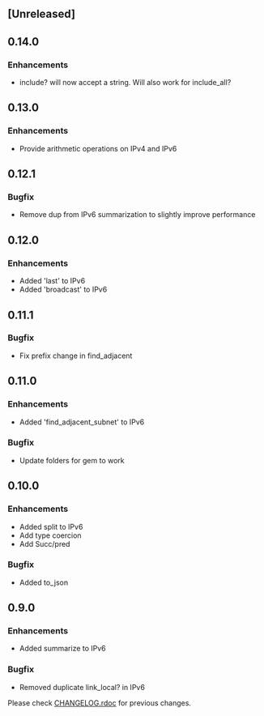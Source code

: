 ## [Unreleased]

## 0.14.0

### Enhancements
* include? will now accept a string. Will also work for include_all?

## 0.13.0

### Enhancements
* Provide arithmetic operations on IPv4 and IPv6

## 0.12.1

### Bugfix
* Remove dup from IPv6 summarization to slightly improve performance

## 0.12.0

### Enhancements
* Added 'last' to IPv6
* Added 'broadcast' to IPv6

## 0.11.1

### Bugfix
* Fix prefix change in find\_adjacent

## 0.11.0

### Enhancements
* Added 'find\_adjacent_subnet' to IPv6

### Bugfix
* Update folders for gem to work

## 0.10.0

### Enhancements
* Added split to IPv6
* Add type coercion
* Add Succ/pred

### Bugfix
* Added to_json

## 0.9.0

### Enhancements
* Added summarize to IPv6

### Bugfix
* Removed duplicate link_local? in IPv6

Please check [CHANGELOG.rdoc](https://github.com/whatagem/ipaddress/blob/master/CHANGELOG.rdoc) for previous changes.


